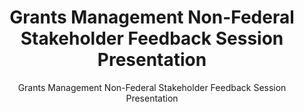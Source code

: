 ---
layout: resources-landing
title: "Grants Management Non-Federal Stakeholder Feedback Session Presentation"
subtitle: "Grants Management Non-Federal Stakeholder Feedback Session Presentation"
filters: federal-financial-assistance uniform-guidance-2-cfr-200 training omb 2021
doc-link: ../assets/files/Grants Non-Federal Stakeholder Session Slides_v2.pdf
---